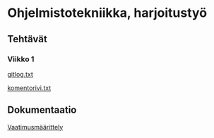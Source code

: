 # Ohjelmistotekniikka, harjoitustyö
## Tehtävät
### Viikko 1
[gitlog.txt](https://github.com/altarchess/ot-harjoitustyo/blob/master/laskarit/viikko1/gitlog.txt)

[komentorivi.txt](https://github.com/altarchess/ot-harjoitustyo/blob/master/laskarit/viikko1/komentorivi.txt)

## Dokumentaatio
[Vaatimusmäärittely](https://github.com/altarchess/ot-harjoitustyo/blob/master/dokumentaatio/vaatimusmaarittely.md)
